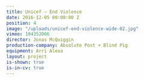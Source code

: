 ```yaml
---
title: Unicef — End Violence
date: 2016-12-05 00:00:00 Z
position: 4
image: "/uploads/unicef-end-violence-wide-02.jpg"
vimeo: 194352066
director: Jonas McQuiggin
production-company: Absolute Post + Blind Pig
equipment: Arri Alexa
layout: project
is-shown: true
is-in-cv: true
---
```


